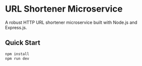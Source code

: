 # URL Shortener Microservice

A robust HTTP URL shortener microservice built with Node.js and Express.js.

## Quick Start
```bash
npm install
npm run dev